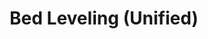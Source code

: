 ---
tag: g029c
codes:
- G29
title: Bed Leveling (Unified)
long:
- The Unified Bed Leveling System (UBL) provides a comprehensive set of resources
  to produce the best bed leveling results possible.
- See the full [Unified Bed Leveling](/docs/features/unified_bed_leveling.html) documentation
  for more details. (Examples below.)
notes:
- Requires `AUTO_BED_LEVELING_UBL`.
- "`G28` disables bed leveling. Follow with `M420 S` to turn leveling on, or use `RESTORE_LEVELING_AFTER_G28`
  to automatically keep leveling on after `G28`."
- It's highly recommended to enable EEPROM. With EEPROM storage enabled, UBL is limited
  to 3-Point (`G29 P0 T`) and Grid (`G29 P0 G`) Leveling.
- When you do a `G28` and then a `G29 P1` to automatically build your first mesh,
  you'll notice that UBL probes increasingly far from the starting location. (The
  starting location defaults to the center of the bed.) Other grid leveling systems
  start in the corner and probe in a zigzag. UBL's pattern is better for Delta machines,
  allowing for the center of the Mesh to be populated (and edited) more quickly. You
  can then do a small test print to check the mesh early in the process. You don't
  need to populate the entire mesh to use it. You don't want to spend a lot of time
  generating a mesh only to realize that the the resolution or `M851 Z` probe offset
  is off. UBL mesh generation gathers points closest the nozzle unless you specify
  an (X,Y) coordinate pair.
- UBL requires a decent amount of EEPROM to store its mesh data. And it takes some
  effort to get this Mesh data correct for a given machine. To keep this data from
  being destroyed when the EEPROM version changes the Mesh data is stored at the high
  end of the EEPROM. (Happily, no developers seem to mind.)
- This system is built around Edward Patel's "Mesh Bed Leveling" system. A big "Thanks!"
  to him and to the creators of 3-Point and Grid Based leveling. Combining their contributions
  we now have the functionality and features of all three systems combined.
parameters:
- tag: A
  optional: true
  description: |
    **Activate**
    Unified Bed Leveling (i.e., `M420 S1`)
  values:
  - type: bool
- tag: B
  optional: true
  description: |
    **Business Card** mode (`P2` only)
    - Use the 'Business Card' mode of the Manual Probe subsystem with `P2`.
    - In this mode of `G29 P2`, use a shim that the nozzle can grab onto as it is lowered.
      In principle, the nozzle-bed distance is the same when the same resistance is felt in
      the shim. You can omit the numerical value on first invocation of `G29 P2 B` to measure
      shim thickness. Subsequent use of `B` will apply the previously-measured thickness by default.
    - Note: A non-compressible Spark Gap feeler gauge is recommended over a business card.
  values:
  - type: bool
- tag: C
  optional: true
  description: |
    - `G29 P1 C` Continue:
      Continues the generation of a partially-constructed Mesh without invalidating
      previous measurements.
    - `G29 P2 C` Constant: specifies a Constant and tells the Manual Probe subsystem to use the current
      location in its search for the closest unmeasured Mesh Point.
    - `G29 P3 C` Constant: specifies the Constant for the fill. Otherwise, uses a "reasonable" value.
    - `G29 Z C` Current:
       Use the Current location (instead of bed center or nearest edge).
  values:
  - tag: bool/float
    type: value
- tag: D
  optional: true
  description: Disable Unified Bed Leveling (i.e., `M420 S0`).
  values:
  - type: bool
- tag: E
  optional: true
  description: Stow probe after probing `E`ach point (`P1` only).
  values:
  - type: bool
- tag: F
  optional: true
  description: |
    **Fade** height. (UBL only! For others use `M420 Z`)

    Fade the amount of Mesh Based Compensation over a specified height. At the
    specified height, no correction is applied and natural printer kenimatics take over. If no
    number is specified for the command, 10mm is assumed to be reasonable.
  values:
  - unit: linear
    type: float
- tag: H
  optional: true
  description: |
    **Height**:
    - `G29 P2 H`: Height for Manual Probe raise (`P2` only).
      Specify the Height to raise the nozzle after each manual probe of the bed.
      If omitted, the nozzle will raise by `Z_CLEARANCE_BETWEEN_PROBES`.
    - `G29 P4 H` : Offset above the mesh height to place the nozzle.
      If omitted, `Z_CLEARANCE_BETWEEN_PROBES` will be used.
  values:
  - unit: linear
    type: float
- tag: I
  optional: true
  description: |
    **Invalidate**
    a number of mesh points (default 1).
    - Invalidate Mesh Points near the given `X Y` (Default: nozzle position)
    - If no `I` value is given, only the point nearest to the given position is invalidated.
      Use `T` to produce a map afterward. This command is useful to invalidate a portion of
      the Mesh so it can be adjusted using other UBL tools. When attempting to invalidate an
      isolated bad mesh point, the `T` option shows the nozzle position in the Mesh with (#).
    - You can move the nozzle around and use this feature to select the center of the area
      (or cell) to invalidate.
  values:
  - type: int
- tag: J
  optional: true
  description: |
    **Grid** (or 3-Point) leveling:
    - These options calculate a plane and adjust the existing mesh to the bed tilt.
    - If a value is provided, probe a grid with the given number of points, squared.
    - With no value, probe 3 points to find the plane of the bed.
  values:
  - type: int
- tag: K
  optional: true
  description: |
    **Kompare**: Subtract (diff) the stored mesh with the given index from the current mesh. This
    operates on the mesh in-memory, so it will probably make the active mesh unsuitable
    for printing.
  values:
  - unit: index
    type: int
- tag: L
  optional: true
  description: |
    **Load** a mesh. If no index is given, load the previously-activated mesh.
    The given mesh index will be used for subsequent Load and Store operations.
  values:
  - unit: index
    type: int
- tag: P
  optional: true
  description: |
    **Phase**:
    The `P`hase commands are used for the bulk of the work to setup a Mesh. In general, you'll start
    by initializing with a `G29 P0` or a `G29 P1` then do further refinement with additional Phases.
  values:
  - tag: 0
    description: |
      **Zero Mesh Data** and turn off the Mesh Compensation System. This reverts the
      machine to the same state it was in before UBL Compensation was enabled. Setting
      the entire Mesh to Zero is a special case to allow a subsequent `G` or `T`
      leveling operation for backward-compatibility.
  - tag: 1
    description: |
      **Automatic Probing** invalidates the mesh and continues automatic probing using the probe.
      - In most cases the probe can't reach all areas that the nozzle can due to the offsets
        specified by `X_PROBE_OFFSET_FROM_EXTRUDER` and `Y_PROBE_OFFSET_FROM_EXTRUDER`.
        Deltabots can only probe within the area where `DELTA_PROBEABLE_RADIUS` and
        `DELTA_PRINTABLE_RADIUS` overlap.
      - Unreachable points can be filled in later with the `P2` and `P3` phases.
      - Use `C` to leave the previous mesh intact and automatically probe needed points. This allows you
        to invalidate parts of the mesh but still use Automatic Probing.
      - The `X` and `Y` parameters prioritize where to try and measure points. If omitted, the current
        probe position is used.
      - Use `T` (Topology) in this phase to report the probing results.
      - `P1` will suspend mesh generation if the controller button is held down. Note that you may need
        to press and hold the switch for several seconds if moves are underway.
  - tag: 2
    description: |
      **Probe Areas** of the mesh that can't be automatically handled.
      - Use `H` to set the height between mesh points. If omitted, Z_CLEARANCE_BETWEEN_PROBES is used.
        Smaller values will be quicker. Move the nozzle down till it barely touches the bed. Make sure the
        nozzle is clean and unobstructed. Use caution and move slowly. This can damage your printer!
        (Uses SIZE_OF_LITTLE_RAISE mm if the nozzle is moving less than BIG_RAISE_NOT_NEEDED mm.)
      - The `H` value can be negative if the mesh dips in a large area. Press and hold the
        controller button to terminate the current Phase 2 command. You can then re-issue `G29 P 2`
        with an `H` parameter more suitable for the area you're manually probing. Note that the command
        tries to start in a corner of the bed where movement will be predictable. Override the distance
        calculation location with the `X` and `Y` parameters. You can print a mesh Map (`G29 T`) to see
        where the mesh is invalidated and where the nozzle needs to move to complete the command. Use `C`
        to indicate that the search should be based on the current position.
      - The `B` parameter for this command is described above. It places the manual probe subsystem into
        Business Card mode where the thickness of a business card is measured and then used to accurately
        set the nozzle height in all manual probing for the duration of the command. A Business card can
        be used, but you'll get better results with a flexible Shim that doesn't compress. This makes it
        easier to produce similar amounts of force and get more accurate measurements. Google if you're
        not sure how to use a shim.
      - The `T` (Map) parameter helps track mesh building progress.
      - NOTE: `P2` requires an LCD controller!
  - tag: 3
    description: |
      **Fill Unpopulated** regions of the mesh with a fixed value (`C`) or use 'smart fill' to extrapolate
      from already probed points (`no argument`).
      - With a `C` constant, the closest invalid mesh points to the nozzle will be filled, and then a repeat
        count can also be specified with `R`.
      - Without `C` it does a **Smart Fill**, which scans the mesh from the edges inward looking for
        invalid mesh points. Adjacent points are used to determine the bed slope. If the bed is sloped
        upward from the invalid point, it takes the value of the nearest point. If sloped downward, it's
        replaced by a value that puts all three points in a line. This version of `G29 P3` is a quick, easy
        and (usually) safe way to populate unprobed mesh regions before continuing to `G26` Mesh Validation
        Pattern. Note that this populates the mesh with unverified values. Pay attention and use caution.
  - tag: 4
    description: |
      **Fine Tune** the Mesh. Generally used in the form `G29 P4 Rnn Xxxx Yyyy`.
      - This phase requires an LCD Panel. To fine-tune the mesh without a controller, use `G42` and `M421`.
      - Phase 4 is meant to be used with `G26` Mesh Validation to fine tune the mesh by direct editing
        of Mesh Points. Raise and lower points to fine tune the mesh until it gives consistently reliable
        adhesion.
      - `P4` moves to the closest Mesh Point (and/or the given `X` `Y`), raises the nozzle above the mesh height
        by the given `H` offset (or default Z_CLEARANCE_BETWEEN_PROBES), and waits while the controller is
        used to adjust the nozzle height. On click the displayed height is saved in the mesh.
      - Start Phase 4 at a specific location with `X` and `Y`. Adjust a specific number of Mesh Points with
        the `R` (Repeat) parameter. (If `R` is left out, the whole matrix is assumed.) This command can be
        terminated early (e.g., after editing the area of interest) by pressing and holding the encoder button.
      - The general form is `G29 P4 [R points] [X position] [Y position]`.
      - The `H[offset]`` parameter is useful if a shim is used to fine-tune the mesh. For a 0.4mm shim the
        command would be `G29 P4 H0.4`. The nozzle is moved to the shim height, you adjust height to the shim,
        and on click the height minus the shim thickness is saved in the mesh.
      - _USE WITH CAUTION, as a bad mesh can cause the nozzle to crash into the bed!_
  - tag: 5
    description: |
      **Find Mean** Mesh Height and Standard Deviation.
      - Typically, it is easier to use and work with the Mesh if it is Mean-Adjusted. You can specify a `C`
        parameter to Correct the Mesh to a 0.00 Mean Height. With a `C` parameter this will automatically
        execute a `G29 P6 C[mean height]`.
  - tag: 6
    description: |
      **Shift Mesh** height by the `C` value.
      - The entire Mesh's height is adjusted by the height specified by the `C` parameter. It's useful to be
        able to adjust the height of a mesh. It can be used to compensate for a poorly-calibrated probe or other
        errors. Ideally, you should have the Mesh adjusted for a Mean Height of 0.00 and the Z-Probe measuring
        0.0 at the Z homing position.
- tag: Q
  optional: true
  description: |
    Test Pattern.
    Load the specified Test Pattern to check for correct operation. This command is intended for developers and is
    not required for everyday bed leveling.
  values:
  - unit: index
    type: int
- tag: R
  optional: true
  description: |
    Repeat count. (Default `GRID_MAX_POINTS_X * GRID_MAX_POINTS_Y`).
    - `P3` Example: `G29 P3 R4 C0` will set the 4 points closest to the nozzle to `0`.
    - `P4` Example: `G29 P4 R3 X80 Y80` will allow you to adjust the 3 points closest to X80 Y80.
    - This parameter does not apply to Phase 1! `P1` will always attempt to probe the full grid.
  values:
  - type: int
- tag: S
  optional: true
  description: |
    **Save** the mesh to EEPROM in the given slot.
    - If no slot number is given, save to the last-activated slot.
    - Use `S-1` for G-code output that can be used to restore the mesh anytime.
    - Note that this command also saves the current UBL state (enabled or disabled).
  values:
  - tag: slot
    type: int
- tag: T
  optional: true
  description: |
    **Topology**: Include a Topology Map in the output.
    - This parameter can be used alone (`G29 T`) or in combination with most of the other commands.
    - This option works with all Phase commands (e.g., `G29 P4 R 5 T X 50 Y100 C-0.1 O`)
    - A map type can also be specified:
      - `T0`: Human-readable (the default)
      - `T1`: Delimited. Suitable to paste into a spreadsheet to obtain a 3D graph of the mesh.
  values:
  - tag: 0
  - tag: 1
- tag: U
  optional: true
  description: |
    **Unlevel**: Probe the outer perimeter to assist bed tramming. (Use with `G29 P1 O`)
    - Only used with `G29 P1 T U`. This speeds up the probing of the edge of the bed. This option is
      useful when the entire bed doesn't need to be probed because it will be physically adjusted (tramming).
  values:
  - type: bool
- tag: V
  optional: true
  description: Verbosity Level (0-4)
  values:
  - tag: 0
  - tag: 1
  - tag: 2
  - tag: 3
  - tag: 4
- tag: W
  optional: true
  description: "**_What?_**: Display valuable UBL data.\n"
  values:
  - type: bool
- tag: X
  optional: true
  description: "**X position** for all phases and commands (Default: current X)\n"
  values:
  - type: float
    unit: linear
- tag: Y
  optional: true
  description: "**Y position** for all phases and commands (Default: current Y)\n"
  values:
  - type: float
    unit: linear
example: 
examples:
- pre: This is a minimal 'quick-start' sequence for set-up and initial probing of
    a UBL mesh on a machine that includes a display and z-probe
  code: |
    M502          ; Reset settings to configuration defaults...
    M500          ; ...and Save to EEPROM. Use this on a new install.
    M501          ; Read back in the saved EEPROM.

    M190 S65      ; Not required, but having the printer at temperature helps accuracy
    M104 S210     ; Not required, but having the printer at temperature helps accuracy

    G28           ; Home XYZ.
    G29 P1        ; Do automated probing of the bed.
    G29 P2 B T    ; Manual probing of locations. USUALLY NOT NEEDED!
    G29 P3 T      ; Repeat until all mesh points are filled in.

    G29 T         ; View the Z compensation values.
    G29 S1        ; Save UBL mesh points to EEPROM.
    G29 F 10.0    ; Set Fade Height for correction at 10.0 mm.
    G29 A         ; Activate the UBL System.
    M500          ; Save current setup. WARNING - UBL will be active at power up, before any G28.
- pre: Use `G26` and `G29` commands to fine-tune a measured mesh
  code: |
    G26 C P T3.0  ; Produce mesh validation pattern with primed nozzle.
        ; NOTE - PLA temperatures are assumed unless you specify - e.g. - B 105 H 225 for ABS Plastic
    G29 P4 T      ; Move nozzle to 'bad' areas and fine tune the values if needed.
        ; Repeat G26 and G29 P4 T  commands as needed.
    G29 S1        ; Save UBL mesh values to EEPROM.
    M500          ; Resave UBL's state information.
- pre: Use 3-point probe to 'tilt' a stored mesh; e.g. in your startup script
  code: |
    G29 L1        ; Load the mesh stored in slot 1 (from G29 S1)
    G29 J         ; No size specified on the J option tells G29 to probe the specified 3 points and tilt the mesh according to what it finds.
---